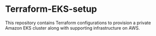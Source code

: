 # Terraform-EKS-setup
This repository contains Terraform configurations to provision a private Amazon EKS cluster along with supporting infrastructure on AWS. 
